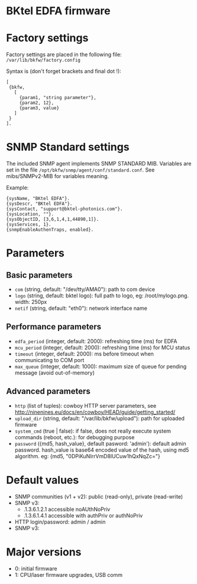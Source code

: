 BKtel EDFA firmware
===================

# Factory settings

Factory settings are placed in the following file:
`/var/lib/bkfw/factory.config`

Syntax is (don't forget brackets and final dot !):
```
[
 {bkfw,
   [
     {param1, "string parameter"},
     {param2, 12},
     {param3, value}
   ]
 }
].
```

# SNMP Standard settings

The included SNMP agent implements SNMP STANDARD MIB. Variables are set in the file
`/opt/bkfw/snmp/agent/conf/standard.conf`. See mibs/SNMPv2-MIB for variables meaning.

Example:
```
{sysName, "BKtel EDFA"}.
{sysDescr, "BKtel EDFA"}.
{sysContact, "support@bktel-photonics.com"}.
{sysLocation, ""}.
{sysObjectID, [3,6,1,4,1,44890,1]}.
{sysServices, 1}.
{snmpEnableAuthenTraps, enabled}.
```

# Parameters

## Basic parameters

* `com` (string, default: "/dev/tty/AMA0"): path to com device
* `logo` (string, default: bktel logo): full path to logo, eg: /root/mylogo.png. width: 250px
* `netif` (string, default: "eth0"): network interface name

## Performance parameters

* `edfa_period` (integer, default: 2000): refreshing time (ms) for EDFA
* `mcu_period` (integer, default: 2000): refreshing time (ms) for MCU status
* `timeout` (integer, default: 2000): ms before timeout when communicating to COM port
* `max_queue` (integer, default: 1000): maximum size of queue for pending message (avoid out-of-memory)

## Advanced parameters

* `http` (list of tuples): cowboy HTTP server parameters, see http://ninenines.eu/docs/en/cowboy/HEAD/guide/getting_started/
* `upload_dir` (string, default: "/var/lib/bkfw/upload"): path for uploaded firmware
* `system_cmd` (true | false): if false, does not really execute system commands (reboot, etc.): for debugging purpose
* `password` ({md5, hash_value}, default pasword: 'admin'): default admin password. hash_value is base64 encoded value of the hash, using md5 algorithm. eg: {md5, "0DPiKuNIrrVmD8IUCuw1hQxNqZc="}

# Default values

* SNMP communities (v1 + v2): public (read-only), private (read-write)
* SNMP v3:
  * .1.3.6.1.2.1 accessible noAUthNoPriv
  * .1.3.6.1.4.1 accessible with authPriv or authNoPriv
* HTTP login/password: admin / admin
* SNMP v3: 

# Major versions

* 0: initial firmware
* 1: CPU/laser firmware upgrades, USB comm
